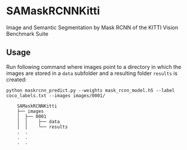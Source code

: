 # SAMaskRCNNKitti
Image and Semantic Segmentation by Mask RCNN of the KITTI Vision Benchmark Suite


## Usage

Run following command where images point to a directory in which the images are stored in a `data` subfolder and a resulting folder `results` is created:  

```
python maskrcnn_predict.py --weights mask_rcnn_model.h5 --label coco_labels.txt --images images/0001/
```

```
    SAMaskRCNNKitti
    ├── images
    │  ├── 0001
    │  │    ├── data 
    │  │    └── results
    .  .
    .  .
    .  .
```
